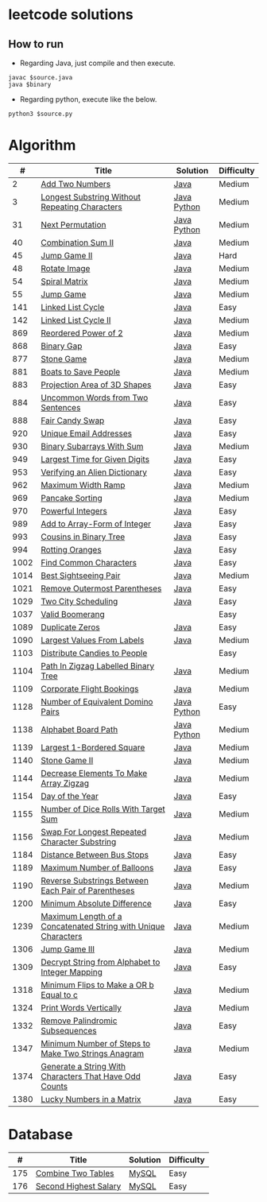 # leetcode solutions

## How to run
- Regarding Java, just compile and then execute.
```
javac $source.java 
java $binary
```

- Regarding python, execute like the below.
```
python3 $source.py
```

# Algorithm
| # | Title | Solution | Difficulty |
|---| ----- | -------- | ---------- |
|2|[Add Two Numbers](https://leetcode.com/problems/add-two-numbers/)|[Java](https://github.com/cocoa-maemae/leetcode/blob/master/algorithm/java/AddTwoNumber.java)| Medium |
|3|[Longest Substring Without Repeating Characters](https://leetcode.com/problems/longest-substring-without-repeating-characters/)|[Java](https://github.com/cocoa-maemae/leetcode/blob/master/algorithm/java/LongestSubstringWithoutRepeatingCharacters.java) [Python](https://github.com/cocoa-maemae/leetcode/blob/master/algorithm/python/longest_substring_without_characters.py)|Medium|
|31|[Next Permutation](https://leetcode.com/problems/next-permutation/)|[Java](https://github.com/cocoa-maemae/leetcode/blob/master/algorithm/java/NextPermutation.java) [Python](https://github.com/cocoa-maemae/leetcode/blob/master/algorithm/python/next_permutation.py)| Medium |
|40|[Combination Sum II](https://leetcode.com/problems/combination-sum-ii/)|[Java](https://github.com/cocoa-maemae/leetcode/blob/master/algorithm/java/CombinationSum2.java)| Medium |
|45|[Jump Game II](https://leetcode.com/problems/jump-game-ii/)|[Java](https://github.com/cocoa-maemae/leetcode/blob/master/algorithm/java/JumpGame2.java)|Hard|
|48|[Rotate Image](https://leetcode.com/problems/rotate-image/)|[Java](https://github.com/cocoa-maemae/leetcode/blob/master/algorithm/java/RotateImage.java)| Medium |
|54|[Spiral Matrix](https://leetcode.com/problems/spiral-matrix/)|[Java](https://github.com/cocoa-maemae/leetcode/blob/master/algorithm/java/SpiralMatrix.java)| Medium |
|55|[Jump Game](https://leetcode.com/problems/jump-game/)|[Java](https://github.com/cocoa-maemae/leetcode/blob/master/algorithm/java/JumpGame.java)| Medium |
|141|[Linked List Cycle](https://leetcode.com/problems/linked-list-cycle/)|[Java](https://github.com/cocoa-maemae/leetcode/blob/master/algorithm/java/LinkedListCycle.java)|Easy|
|142|[Linked List Cycle II](https://leetcode.com/problems/linked-list-cycle-ii/)|[Java](https://github.com/cocoa-maemae/leetcode/blob/master/algorithm/java/LinkedListCycle2.java)|Medium|
|869|[Reordered Power of 2](https://leetcode.com/problems/reordered-power-of-2/)|[Java](https://github.com/cocoa-maemae/leetcode/blob/master/algorithm/java/ReorderedPowerOf2.java)| Medium |
|868|[Binary Gap](https://leetcode.com/problems/binary-gap/)|[Java](https://github.com/cocoa-maemae/leetcode/blob/master/algorithm/java/BinaryGap.java)| Easy |
|877|[Stone Game](https://leetcode.com/problems/stone-game/)|[Java](https://github.com/cocoa-maemae/leetcode/blob/master/algorithm/java/StoneGame.java)| Medium |
|881|[Boats to Save People](https://leetcode.com/problems/boats-to-save-people/)|[Java](https://github.com/cocoa-maemae/leetcode/blob/master/algorithm/java/BoatsToSavePeople.java)| Medium |
|883|[Projection Area of 3D Shapes](https://leetcode.com/problems/projection-area-of-3d-shapes/)|[Java](https://github.com/cocoa-maemae/leetcode/blob/master/algorithm/java/ProjectionAreaOf3DShapes.java)| Easy |
|884|[Uncommon Words from Two Sentences](https://leetcode.com/problems/uncommon-words-from-two-sentences/)|[Java](https://github.com/cocoa-maemae/leetcode/blob/master/algorithm/java/UncommonWordsFromTwoSentences.java)| Easy |
|888|[Fair Candy Swap](https://leetcode.com/problems/fair-candy-swap/)|[Java](https://github.com/cocoa-maemae/leetcode/blob/master/algorithm/java/FairCandySwap.java)| Easy |
|920|[Unique Email Addresses](https://leetcode.com/problems/unique-email-addresses/)|[Java](https://github.com/cocoa-maemae/leetcode/blob/master/algorithm/java/UniqueEmailAddresses.java)| Easy |
|930|[Binary Subarrays With Sum](https://leetcode.com/problems/binary-subarrays-with-sum/)|[Java](https://github.com/cocoa-maemae/leetcode/blob/master/algorithm/java/BinarySubarraysWithSum.java)| Medium |
|949|[Largest Time for Given Digits](https://leetcode.com/problems/largest-time-for-given-digits/)|[Java](https://github.com/cocoa-maemae/leetcode/blob/master/algorithm/java/LargestTimeFromDigits.java)| Easy |
|953|[Verifying an Alien Dictionary](https://leetcode.com/problems/verifying-an-alien-dictionary/)|[Java](https://github.com/cocoa-maemae/leetcode/blob/master/algorithm/java/VerifyingAnAlienDirectory.java)| Easy |
|962|[Maximum Width Ramp](https://leetcode.com/problems/maximum-width-ramp/)|[Java](https://github.com/cocoa-maemae/leetcode/blob/master/algorithm/java/MaximumWidthRamp.java)| Medium |
|969|[Pancake Sorting](https://leetcode.com/problems/pancake-sorting/)|[Java](https://github.com/cocoa-maemae/leetcode/blob/master/algorithm/java/PancakeSorting.java)| Medium |
|970|[Powerful Integers](https://leetcode.com/problems/powerful-integers/)|[Java](https://github.com/cocoa-maemae/leetcode/blob/master/algorithm/java/PowerfulIntegers.java)| Easy |
|989|[Add to Array-Form of Integer](https://leetcode.com/problems/add-to-array-form-of-integer/)|[Java](https://github.com/cocoa-maemae/leetcode/blob/master/algorithm/java/AddToArrayFormOfInteger.java)| Easy |
|993| [Cousins in Binary Tree](https://leetcode.com/problems/cousins-in-binary-tree/) | [Java](https://github.com/cocoa-maemae/leetcode/blob/master/algorithm/java/CousinsInBinaryTree.java) | Easy |
|994|[Rotting Oranges](https://leetcode.com/problems/rotting-oranges/)|[Java](https://github.com/cocoa-maemae/leetcode/blob/master/algorithm/java/RottingOrange.java)| Easy |
|1002| [Find Common Characters](https://leetcode.com/problems/find-common-characters/) | [Java](https://github.com/cocoa-maemae/leetcode/blob/master/algorithm/java/FindCommonCharacters.java) | Easy |
|1014|[Best Sightseeing Pair](https://leetcode.com/problems/best-sightseeing-pair/)|[Java](https://github.com/cocoa-maemae/leetcode/blob/master/algorithm/java/BestSightseeingPair.java)| Medium |
|1021|[Remove Outermost Parentheses](https://leetcode.com/problems/remove-outermost-parentheses/)|[Java](https://github.com/cocoa-maemae/leetcode/blob/master/algorithm/java/RemoveOutermostParentheses.java)| Easy |
|1029|[Two City Scheduling](https://leetcode.com/problems/two-city-scheduling/)|[Java](https://github.com/cocoa-maemae/leetcode/blob/master/algorithm/java/TwoCityScheduling.java)|Easy|
|1037|[Valid Boomerang](https://leetcode.com/problems/valid-boomerang/)|[]()| Easy |
|1089|[Duplicate Zeros](https://leetcode.com/problems/duplicate-zeros/)|[Java](https://github.com/cocoa-maemae/leetcode/blob/master/algorithm/java/DuplicateZeros.java)| Easy |
|1090|[Largest Values From Labels](https://leetcode.com/problems/largest-values-from-labels/)|[Java](https://github.com/cocoa-maemae/leetcode/blob/master/algorithm/java/LargestValuesFromLabels.java)| Medium |
|1103|[Distribute Candies to People](https://leetcode.com/problems/distribute-candies-to-people/)|[]()| Easy |
|1104|[Path In Zigzag Labelled Binary Tree](https://leetcode.com/problems/path-in-zigzag-labelled-binary-tree/)|[Java](https://github.com/cocoa-maemae/leetcode/blob/master/algorithm/java/PathInZigzagLabelledBinaryTree.java)| Medium |
|1109|[Corporate Flight Bookings](https://leetcode.com/problems/corporate-flight-bookings/)|[Java](https://github.com/cocoa-maemae/leetcode/blob/master/algorithm/java/CorporateFlightBookings.java)| Medium |
|1128|[Number of Equivalent Domino Pairs](https://leetcode.com/problems/number-of-equivalent-domino-pairs/)|[Java](https://github.com/cocoa-maemae/leetcode/blob/master/algorithm/java/NumberOfEquivalentDominoPairs.java) [Python](https://github.com/cocoa-maemae/leetcode/blob/master/algorithm/python/number_of_equivalent_domino_pairs.py)| Easy |
|1138| [Alphabet Board Path](https://leetcode.com/problems/alphabet-board-path/) |[Java](https://github.com/cocoa-maemae/leetcode/blob/master/algorithm/java/AlphabetBoardPath.java) [Python](https://github.com/cocoa-maemae/leetcode/blob/master/algorithm/python/alphabet_board_path.py) | Medium |
|1139| [Largest 1-Bordered Square](https://leetcode.com/problems/largest-1-bordered-square/) |[Java](https://github.com/cocoa-maemae/leetcode/blob/master/algorithm/java/Largets1BorderedSquare.java)| Medium |
|1140| [Stone Game II](https://leetcode.com/problems/stone-game-ii/) | [Java](https://github.com/cocoa-maemae/leetcode/blob/master/algorithm/java/StoneGame2.java) | Medium |
|1144| [Decrease Elements To Make Array Zigzag](https://leetcode.com/problems/decrease-elements-to-make-array-zigzag/) | [Java](https://github.com/cocoa-maemae/leetcode/blob/master/algorithm/java/DecreaseElementsToMakeArrayZigzag.java) | Medium |
|1154| [Day of the Year](https://leetcode.com/problems/day-of-the-year/) | [Java](https://github.com/cocoa-maemae/leetcode/blob/master/algorithm/java/DayOfTheYear.java)| Easy |
|1155| [Number of Dice Rolls With Target Sum](https://leetcode.com/problems/number-of-dice-rolls-with-target-sum/) | [Java](https://github.com/cocoa-maemae/leetcode/blob/master/algorithm/java/NumberOfDiceRollsWithTargetSum.java) | Medium |
|1156| [Swap For Longest Repeated Character Substring](https://leetcode.com/problems/swap-for-longest-repeated-character-substring/) | [Java](https://github.com/cocoa-maemae/leetcode/blob/master/algorithm/java/SwapForLongestRepeatedCharacterSubstring.java) | Medium |
|1184| [Distance Between Bus Stops](https://leetcode.com/problems/distance-between-bus-stops/) | [Java](https://github.com/cocoa-maemae/leetcode/blob/master/algorithm/java/DistanceBetweenBusStops.java) | Easy |
|1189| [Maximum Number of Balloons](https://leetcode.com/problems/maximum-number-of-balloons/) | [Java](https://github.com/cocoa-maemae/leetcode/blob/master/algorithm/java/MaximumNumberOfBalloons.java) | Easy |
|1190|[Reverse Substrings Between Each Pair of Parentheses](https://leetcode.com/problems/reverse-substrings-between-each-pair-of-parentheses/)|[Java](https://github.com/cocoa-maemae/leetcode/blob/master/algorithm/java/ReverseSubstringsBetweenEachPairOfParentheses.java)| Medium |
|1200| [Minimum Absolute Difference](https://leetcode.com/problems/minimum-absolute-difference/) | [Java](https://github.com/cocoa-maemae/leetcode/blob/master/algorithm/java/MinimumAbsoluteDifference.java) | Easy |
|1239|[Maximum Length of a Concatenated String with Unique Characters](https://leetcode.com/problems/maximum-length-of-a-concatenated-string-with-unique-characters/)|[Java](https://github.com/cocoa-maemae/leetcode/blob/master/algorithm/java/MaximumLengthOfAConcatenatedStringWithUniqueCharacters.java)| Medium |
|1306|[Jump Game III](https://leetcode.com/problems/jump-game-iii/)|[Java](https://github.com/cocoa-maemae/leetcode/blob/master/algorithm/java/JumpGame3.java)|Medium|
|1309|[Decrypt String from Alphabet to Integer Mapping](https://leetcode.com/problems/decrypt-string-from-alphabet-to-integer-mapping/)|[Java](https://github.com/cocoa-maemae/leetcode/blob/master/algorithm/java/DecryptStringFromAlphabetToIntegerMapping.java)|Easy|
|1318|[Minimum Flips to Make a OR b Equal to c](https://leetcode.com/problems/minimum-flips-to-make-a-or-b-equal-to-c/)|[Java](https://github.com/cocoa-maemae/leetcode/blob/master/algorithm/java/MinimumFlipsToMakeaORbEqualToc.java)|Medium|
|1324|[Print Words Vertically](https://leetcode.com/problems/print-words-vertically/)|[Java](https://github.com/cocoa-maemae/leetcode/blob/master/algorithm/java/PrintWordsVertically.java)|Medium|
|1332|[Remove Palindromic Subsequences](https://leetcode.com/problems/remove-palindromic-subsequences/)|[Java](https://github.com/cocoa-maemae/leetcode/blob/master/algorithm/java/RemovePalindromicSubsequences.java)|Easy|
|1347|[Minimum Number of Steps to Make Two Strings Anagram](https://leetcode.com/problems/minimum-number-of-steps-to-make-two-strings-anagram/)|[Java](https://github.com/cocoa-maemae/leetcode/blob/master/algorithm/java/MinimumNumberOfStepsToMakeTwoStringsAnagram.java)|Medium|
|1374|[Generate a String With Characters That Have Odd Counts](https://leetcode.com/problems/generate-a-string-with-characters-that-have-odd-counts/)|[Java](https://github.com/cocoa-maemae/leetcode/blob/master/algorithm/java/GenerateAStringWithCharactersThatHaveOddCounts.java)|Easy|
|1380|[Lucky Numbers in a Matrix](https://leetcode.com/problems/lucky-numbers-in-a-matrix/)|[Java](https://github.com/cocoa-maemae/leetcode/blob/master/algorithm/java/LuckyNumbersInAMatrix.java)|Easy|

# Database
| # | Title | Solution | Difficulty |
|---| ----- | -------- | ---------- |
|175|[Combine Two Tables](https://leetcode.com/problems/combine-two-tables/)|[MySQL](https://github.com/cocoa-maemae/leetcode/blob/master/database/mysql/CombineTwoTables.sql)|Easy|
|176|[Second Highest Salary](https://leetcode.com/problems/second-highest-salary/)|[MySQL](https://github.com/cocoa-maemae/leetcode/blob/master/database/mysql/SecondHighestSalary.sql)|Easy|
